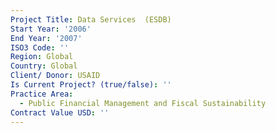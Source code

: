 ```yaml
---
Project Title: Data Services  (ESDB)
Start Year: '2006'
End Year: '2007'
ISO3 Code: ''
Region: Global
Country: Global
Client/ Donor: USAID
Is Current Project? (true/false): ''
Practice Area:
  - Public Financial Management and Fiscal Sustainability
Contract Value USD: ''
---
```

